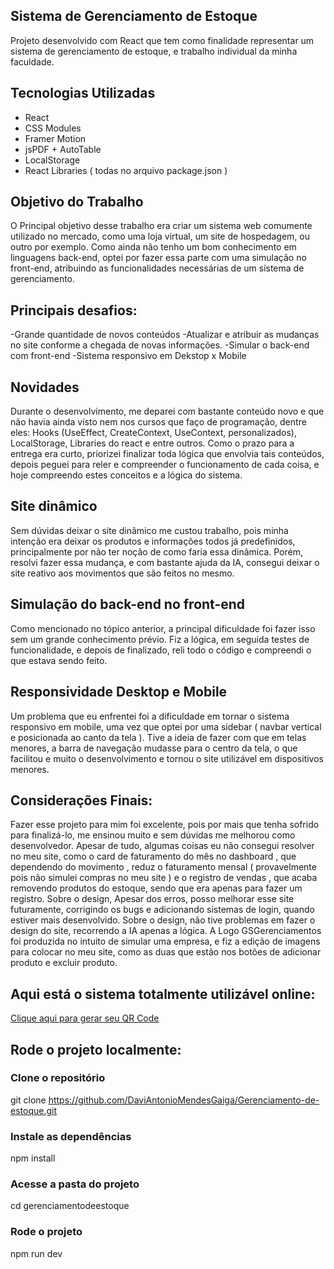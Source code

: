 ## Sistema de Gerenciamento de Estoque

Projeto desenvolvido com React que tem como finalidade representar um sistema de gerenciamento de estoque, e trabalho individual da minha faculdade.

## Tecnologias Utilizadas

- React
- CSS Modules
- Framer Motion
- jsPDF + AutoTable
- LocalStorage
- React Libraries ( todas no arquivo package.json )

## Objetivo do Trabalho

O Principal objetivo desse trabalho era criar um sistema web comumente utilizado no mercado, como uma loja virtual, um site de hospedagem, ou outro por exemplo. Como ainda não tenho um bom conhecimento em linguagens
back-end, optei por fazer essa parte com uma simulação no front-end, atribuindo as funcionalidades necessárias de um sistema de gerenciamento. 

## Principais desafios:

-Grande quantidade de novos conteúdos
-Atualizar e atribuir as mudanças no site conforme a chegada de novas informações.
-Simular o back-end com front-end
-Sistema responsivo em Dekstop x Mobile

## Novidades

Durante o desenvolvimento, me deparei com bastante conteúdo novo e que não havia ainda visto nem nos cursos que faço de programação, dentre eles: Hooks (UseEffect, CreateContext, UseContext, personalizados), 
LocalStorage, Libraries do react e entre outros. Como o prazo para a entrega era curto, priorizei finalizar toda lógica que envolvia tais conteúdos, depois peguei para reler e compreender o funcionamento
de cada coisa, e hoje compreendo estes conceitos e a lógica do sistema.

 ## Site dinâmico

Sem dúvidas deixar o site dinâmico me custou trabalho, pois minha intenção era deixar os produtos e informações todos já predefinidos, principalmente por não ter noção de como faria essa dinâmica.
Porém, resolvi fazer essa mudança, e com bastante  ajuda da IA, consegui deixar o site reativo aos movimentos que são feitos no mesmo.

## Simulação do back-end no front-end

Como mencionado no tópico anterior, a principal dificuldade foi fazer isso sem um grande conhecimento prévio. Fiz a lógica, em seguida testes de funcionalidade, 
e depois de finalizado, reli todo o código e compreendi o que estava sendo feito.

## Responsividade Desktop e Mobile

Um problema que eu enfrentei foi a dificuldade em tornar o sistema responsivo em mobile, uma vez que optei por uma sidebar ( navbar vertical e posicionada ao canto da tela ). Tive a ideia
de fazer com que em telas menores, a barra de navegação mudasse para o centro da tela, o que facilitou e muito o desenvolvimento e tornou o site utilizável em dispositivos menores.

## Considerações Finais:

Fazer esse projeto para mim foi excelente, pois por mais que tenha sofrido para finalizá-lo, me ensinou muito e sem dúvidas me melhorou como desenvolvedor. 
Apesar de tudo, algumas coisas eu não consegui resolver no meu site, como o card de faturamento do mês no dashboard , que dependendo do movimento , reduz o faturamento mensal 
( provavelmente pois não simulei compras no meu site ) e o registro de vendas , que acaba removendo produtos do estoque, sendo que era apenas para fazer um registro. Sobre o design, Apesar dos erros, posso
melhorar esse site futuramente, corrigindo os bugs e adicionando sistemas de login, quando estiver mais desenvolvido. Sobre o design, não tive problemas em fazer o design do site, recorrendo a IA apenas a lógica. 
A Logo GSGerenciamentos foi produzida no intuito de simular uma empresa, e fiz a edição de imagens para colocar no meu site, como as duas que estão nos botões de adicionar produto e excluir produto.  


## Aqui está o sistema totalmente utilizável online:

[Clique aqui para gerar seu QR Code](https://gerador-de-qrcode-gamma.vercel.app/)

## Rode o projeto localmente:

### Clone o repositório
git clone https://github.com/DaviAntonioMendesGaiga/Gerenciamento-de-estoque.git

### Instale as dependências
npm install

### Acesse a pasta do projeto
cd gerenciamentodeestoque

### Rode o projeto
npm run dev
